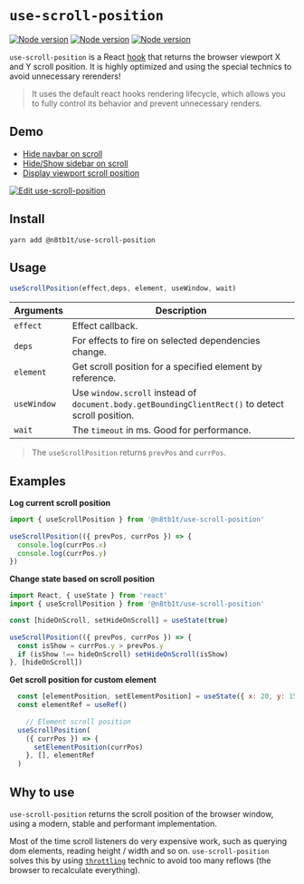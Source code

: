 # `use-scroll-position`

[![Node version](https://img.shields.io/npm/v/@n8tb1t/use-scroll-position.svg?style=flat)](https://www.npmjs.com/package/@n8tb1t/use-scroll-position)
[![Node version](https://img.shields.io/librariesio/github/n8tb1t/use-scroll-position.svg?style=flat)](https://libraries.io/npm/@n8tb1t%2Fuse-scroll-position)
[![Node version](https://img.shields.io/github/license/n8tb1t/use-scroll-position.svg?style=flat)](https://github.com/n8tb1t/use-scroll-position/blob/master/LICENSE)


`use-scroll-position` is a React [hook](https://reactjs.org/docs/hooks-reference.html) that returns the browser viewport X and Y scroll position. It is highly optimized and using the special technics to avoid unnecessary rerenders!

> It uses the default react hooks rendering lifecycle, which allows you to fully control its behavior and prevent unnecessary renders.

## Demo

- [Hide navbar on scroll](https://n8tb1t.github.io/use-scroll-position/navbar/navbar)
- [Hide/Show sidebar on scroll](https://n8tb1t.github.io/use-scroll-position/navbar/sidebar)
- [Display viewport scroll position](https://n8tb1t.github.io/use-scroll-position/navbar/position)

[![Edit use-scroll-position](https://codesandbox.io/static/img/play-codesandbox.svg)](https://codesandbox.io/s/use-scroll-position-8nfin?fontsize=14)

## Install
```
yarn add @n8tb1t/use-scroll-position
```

## Usage

```jsx
useScrollPosition(effect,deps, element, useWindow, wait)
```

| Arguments | Description |
| --------- | ----------- |
`effect`    | Effect callback.
`deps`      | For effects  to fire on selected dependencies change.
`element`      | Get scroll position for a specified element by reference.
`useWindow`      | Use `window.scroll` instead of `document.body.getBoundingClientRect()` to detect scroll position.
`wait`      | The `timeout` in ms. Good for performance.

> The `useScrollPosition` returns `prevPos` and `currPos`.

## Examples

**Log current scroll position**
```jsx
import { useScrollPosition } from '@n8tb1t/use-scroll-position'
  
useScrollPosition(({ prevPos, currPos }) => {
  console.log(currPos.x)
  console.log(currPos.y)
})
```

**Change state based on scroll position**
```jsx
import React, { useState } from 'react'
import { useScrollPosition } from '@n8tb1t/use-scroll-position'

const [hideOnScroll, setHideOnScroll] = useState(true)
  
useScrollPosition(({ prevPos, currPos }) => {
  const isShow = currPos.y > prevPos.y
  if (isShow !== hideOnScroll) setHideOnScroll(isShow)
}, [hideOnScroll])
```
**Get scroll position for custom element**
```jsx
  const [elementPosition, setElementPosition] = useState({ x: 20, y: 150 })
  const elementRef = useRef()
  
    // Element scroll position
  useScrollPosition(
    ({ currPos }) => {
      setElementPosition(currPos)
    }, [], elementRef
  )
```

## Why to use
`use-scroll-position` returns the scroll position of the browser window, using a modern, stable and performant implementation.

Most of the time scroll listeners do very expensive work, such as querying dom elements, reading height / width and so on.
`use-scroll-position` solves this by using [`throttling`](https://stackoverflow.com/a/44779316) technic to avoid too many reflows (the browser to recalculate everything).
